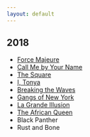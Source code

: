 ```yaml
---
layout: default
---
```


## 2018

* [Force Majeure](http://www.imdb.com/title/tt2121382)  
* [Call Me by Your Name](http://www.imdb.com/title/tt5726616)
* [The Square](http://www.imdb.com/title/tt4995790)
* [I, Tonya ]()
* [Breaking the Waves]()  
* [Gangs of New York]()
* [La Grande Illusion]()
* [The African Queen]()
* Black Panther
* Rust and Bone





<br>
